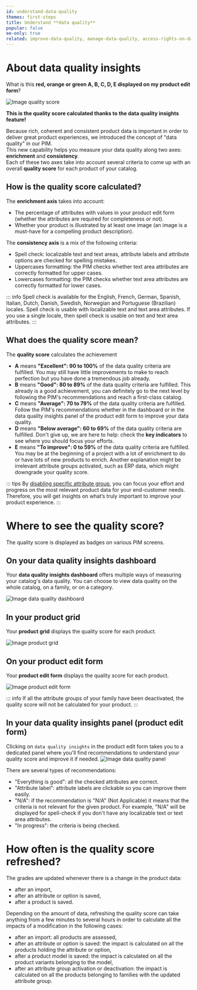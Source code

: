 ```yaml
---
id: understand-data-quality
themes: first-steps
title: Understand **data quality**
popular: false
ee-only: true
related: improve-data-quality, manage-data-quality, access-rights-on-data-quality
---
```


# About data quality insights
What is this **red, orange or green A, B, C, D, E displayed on my product edit form**?

![Image quality score](../img/quality-score.png)

**This is the quality score calculated thanks to the data quality insights feature!**

Because rich, coherent and consistent product data is important in order to deliver great product experiences, we introduced the concept of "data quality" in our PIM.  
This new capability helps you measure your data quality along two axes: **enrichment** and **consistency**.  
Each of these two axes take into account several criteria to come up with an overall **quality score** for each product of your catalog.

## How is the quality score calculated?
The **enrichment axis** takes into account:
- The percentage of attributes with values in your product edit form (whether the attributes are required for completeness or not).
- Whether your product is illustrated by at least one image (an image is a must-have for a compelling product description). 

The **consistency axis** is a mix of the following criteria:
- Spell check: localizable text and text areas, attribute labels and attribute options are checked for spelling mistakes.
- Uppercases formatting: the PIM checks whether text area attributes are correctly formatted for upper cases.
- Lowercases formatting: the PIM checks whether text area attributes are correctly formatted for lower cases.

::: info
Spell check is available for the English, French, German, Spanish, Italian, Dutch, Danish, Swedish, Norwegian and Portuguese (Brazilian) locales.
Spell check is usable with localizable text and text area attributes.
If you use a single locale, then spell check is usable on text and text area attributes.
:::

## What does the quality score mean?
The **quality score** calculates the achievement

- **A** means **"Excellent": 90 to 100%** of the data quality criteria are fulfilled. You may still have little improvements to make to reach perfection but you have done a tremendous job already.
- **B** means **"Good": 80 to 89%** of the data quality criteria are fulfilled. This already is a good achievement, you can definitely go to the next level by following the PIM's recommendations and reach a first-class catalog.
- **C** means **"Average": 70 to 79%** of the data quality criteria are fulfilled. Follow the PIM's recommendations whether in the dashboard or in the data quality insights panel of the product edit form to improve your data quality.
- **D** means **"Below average": 60 to 69%** of the data quality criteria are fulfilled. Don't give up, we are here to help: check the **key indicators** to see where you should focus your efforts.
- **E** means **"To improve": 0 to 59%** of the data quality criteria are fulfilled. You may be at the beginning of a project with a lot of enrichment to do or have lots of new products to enrich. Another explanation might be irrelevant attribute groups activated, such as ERP data, which might downgrade your quality score.

::: tips
By [disabling specific attribute group](manage-data-quality.html#data-quality-insights-activation-and-deactivation), you can focus your effort and progress on the most relevant product data for your end-customer needs. Therefore, you will get insights on what’s truly important to improve your product experience.
:::

# Where to see the quality score?
The quality score is displayed as badges on various PIM screens.

## On your data quality insights dashboard
Your **data quality insights dashboard** offers multiple ways of measuring your catalog's data quality. You can choose to view data quality on the whole catalog, on a family, or on a category.

![Image data quality dashboard](../img/data-quality-dashboard.png)

## In your product grid
Your **product grid** displays the quality score for each product.

![Image product grid](../img/data-quality-grid.png)

## On your product edit form
Your **product edit form** displays the quality score for each product.

![Image product edit form](../img/data-quality-pef.png)

::: info
If all the attribute groups of your family have been deactivated, the quality score will not be calculated for your product.
:::

## In your data quality insights panel (product edit form)
Clicking on `data quality insights` in the product edit form takes you to a dedicated panel where you'll find recommendations to understand your quality score and improve it if needed.
![Image data quality panel](../img/data-quality-panel.png)

There are several types of recommendations:
- "Everything is good": all the checked attributes are correct.
- "Attribute label": attribute labels are clickable so you can improve them easily.
- "N/A": if the recommendation is "N/A" (Not Applicable) it means that the criteria is not relevant for the given product. For example, "N/A" will be displayed for spell-check if you don't have any localizable text or text area attributes.
- "In progress": the criteria is being checked.

# How often is the quality score refreshed?
The grades are updated whenever there is a change in the product data:
- after an import,
- after an attribute or option is saved,
- after a product is saved.

Depending on the amount of data, refreshing the quality score can take anything from a few minutes to several hours in order to calculate all the impacts of a modification in the following cases:
- after an import: all products are assessed,
- after an attribute or option is saved: the impact is calculated on all the products holding the attribute or option,
- after a product model is saved: the impact is calculated on all the product variants belonging to the model,
- after an attribute group activation or deactivation: the impact is calculated on all the products belonging to families with the updated attribute group.

